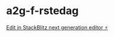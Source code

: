 # a2g-f-rstedag

[Edit in StackBlitz next generation editor ⚡️](https://stackblitz.com/~/github.com/Benedictekoder/a2g-f-rstedag)